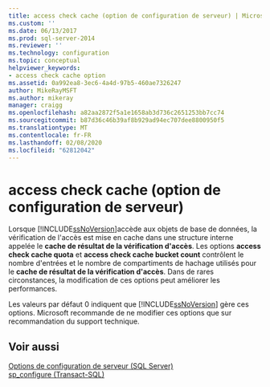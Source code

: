 ```yaml
---
title: access check cache (option de configuration de serveur) | Microsoft Docs
ms.custom: ''
ms.date: 06/13/2017
ms.prod: sql-server-2014
ms.reviewer: ''
ms.technology: configuration
ms.topic: conceptual
helpviewer_keywords:
- access check cache option
ms.assetid: 0a992ea8-3ec6-4a4d-97b5-460ae7326247
author: MikeRayMSFT
ms.author: mikeray
manager: craigg
ms.openlocfilehash: a82aa2872f5a1e1658ab3d736c2651253bb7cc74
ms.sourcegitcommit: b87d36c46b39af8b929ad94ec707dee8800950f5
ms.translationtype: MT
ms.contentlocale: fr-FR
ms.lasthandoff: 02/08/2020
ms.locfileid: "62812042"
---
```

# <a name="access-check-cache-server-configuration-options"></a>access check cache (option de configuration de serveur)
  Lorsque [!INCLUDE[ssNoVersion](../../includes/ssnoversion-md.md)]accède aux objets de base de données, la vérification de l'accès est mise en cache dans une structure interne appelée le **cache de résultat de la vérification d'accès**. Les options **access check cache quota** et **access check cache bucket count** contrôlent le nombre d'entrées et le nombre de compartiments de hachage utilisés pour le **cache de résultat de la vérification d'accès**. Dans de rares circonstances, la modification de ces options peut améliorer les performances.  
  
 Les valeurs par défaut 0 indiquent que [!INCLUDE[ssNoVersion](../../includes/ssnoversion-md.md)] gère ces options. Microsoft recommande de ne modifier ces options que sur recommandation du support technique.  
  
## <a name="see-also"></a>Voir aussi  
 [Options de configuration de serveur &#40;SQL Server&#41;](server-configuration-options-sql-server.md)   
 [sp_configure &#40;Transact-SQL&#41;](/sql/relational-databases/system-stored-procedures/sp-configure-transact-sql)  
  
  
